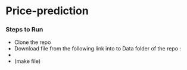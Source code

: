 # Price-prediction

### Steps to Run 
- Clone the repo 
- Download file from the following link into to Data folder of the repo : <gdrive link>
-   
- (make file)
